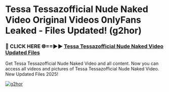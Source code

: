 # Tessa Tessazofficial Nude Naked Video Original Videos 0nlyFans Leaked - Files Updated! (g2hor)

<h3>🔴 CLICK HERE 🌐==►► <a href="https://tinyurl.com/yckcrads" rel="nofollow">Tessa Tessazofficial Nude Naked Video Updated Files</a></h3>

Get Tessa Tessazofficial Nude Naked Video and all content. Now you can access all videos and pictures of Tessa Tessazofficial Nude Naked Video. New Updated Files 2025!

[![g2hor](https://i.imgur.com/hpKpOFt.gif)](https://tinyurl.com/yckcrads)
